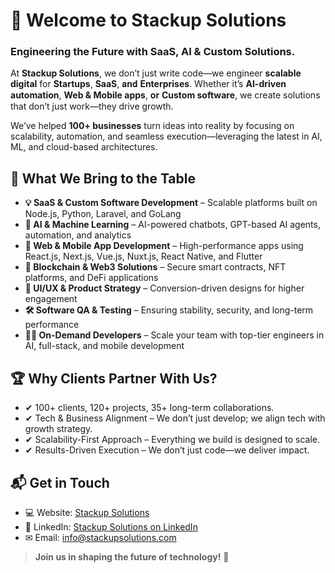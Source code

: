 # 🚀 Welcome to Stackup Solutions

### Engineering the Future with SaaS, AI & Custom Solutions.

At **Stackup Solutions**, we don’t just write code—we engineer **scalable digital** for **Startups**, **SaaS**, 𝐚𝐧𝐝 **Enterprises**. Whether it’s **AI-driven automation**, **Web & Mobile apps**, 𝐨𝐫 **Custom software**, we create solutions that don’t just work—they drive growth. 

We’ve helped **100+ businesses** turn ideas into reality by focusing on scalability, automation, and seamless execution—leveraging the latest in AI, ML, and cloud-based architectures.

## 🌟 What We Bring to the Table
- **💡 SaaS & Custom Software Development** – Scalable platforms built on Node.js, Python, Laravel, and GoLang
- **🤖 AI & Machine Learning** – AI-powered chatbots, GPT-based AI agents, automation, and analytics
- **📱 Web & Mobile App Development** – High-performance apps using React.js, Next.js, Vue.js, Nuxt.js, React Native, and Flutter
- **🔗 Blockchain & Web3 Solutions** – Secure smart contracts, NFT platforms, and DeFi applications
- **🎨 UI/UX & Product Strategy** – Conversion-driven designs for higher engagement
- **🛠 Software QA & Testing** – Ensuring stability, security, and long-term performance
- **👨‍💻 On-Demand Developers** – Scale your team with top-tier engineers in AI, full-stack, and mobile development

## 🏆 Why Clients Partner With Us?  
- ✔ 100+ clients, 120+ projects, 35+ long-term collaborations.
- ✔ Tech & Business Alignment – We don’t just develop; we align tech with growth strategy.
- ✔ Scalability-First Approach – Everything we build is designed to scale.
- ✔ Results-Driven Execution – We don’t just code—we deliver impact. 

## 📬 Get in Touch  
- 💻 Website: [Stackup Solutions](https://stackupsolutions.com/)
- 📢 LinkedIn: [Stackup Solutions on LinkedIn](https://www.linkedin.com/company/stackup-solutions/)
- ✉ Email: info@stackupsolutions.com

> **Join us in shaping the future of technology!** 🚀  
